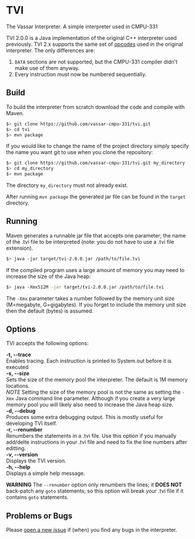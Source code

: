 # TVI
The Vassar Interpreter. A simple interpreter used in CMPU-331

TVI 2.0.0 is a Java implementation of the original C++ interpreter used previously. TVI 2.x supports the same set of [opcodes](http://www.cs.vassar.edu/~cs331/tvi/tvi.html) used in the original interpreter.  The only differences are:

1. `DATA` sections are not supported, but the CMPU-331 compiler didn't make use of them anyway.
2. Every instruction must now be numbered sequentially.

## Build
 
To build the interpreter from scratch download the code and compile with Maven.
 
```bash
$> git clone https://github.com/vassar-cmpu-331/tvi.git
$> cd tvi
$> mvn package
```
 
If you would like to change the name of the project directory simply specify the name you want git to use when you clone
the repository:

```bash
$> git clone https://github.com/vassar-cmpu-331/tvi.git my_directory
$> cd my_directory
$> mvn package
```
The directory `my_directory` must not already exist.

After running `mvn package` the generated jar file can be found in the `target` directory.

## Running

Maven generates a runnable jar file that accepts one parameter; the name of the .tvi file to be interpreted (note: you do not have to use a .tvi file extension).
```bash
$> java -jar target/tvi-2.0.0.jar /path/to/file.tvi
```
If the compiled program uses a large amount of memory you may need to increase the size of the Java heap:

```bash
$> java -Xmx512M -jar target/tvi-2.0.0.jar /path/to/file.tvi
```
The `-Xmx` parameter takes a number followed by the memory unit size (M=megabyte, G=gigabytes).  If you forget to include the memory unit size then the default (bytes) is assumed.

## Options

TVI accepts the following options:

**-t, --trace**  
 Enables tracing.  Each instruction is printed to System.out before it is executed  
**-s, --size**  
Sets the size of the memory pool the interpreter.  The default is 1M memory locations.  
*NOTE* Setting the size of the memory pool is not the same as setting the `-Xmx` Java command line parameter.  Although if you create a very large memory pool you will likely also need to increase the Java heap size.  
**-d, --debug**  
 Produces some extra debugging output. This is mostly useful for developing TVI itself.  
 **-r, --renumber**  
 Renumbers the statements in a .tvi file. Use this option if you manually add/delte instructions in your .tvi file and need to fix the line numbers after editting.  
 **-v, --version**  
 Displays the TVI version.  
 **-h, --help**  
 Displays a simple help message.
 
 **WARNING**
 The `--renumber` option only renumbers the lines; it **DOES NOT** back-patch any `goto` statements; so this option will break your .tvi file if it contains `goto` statements.
 
 ## Problems or Bugs
 
 Please [open a new issue](https://github.com/vassar-cmpu-331/tvi/issues) if (when) you find any bugs in the interpreter.
 

